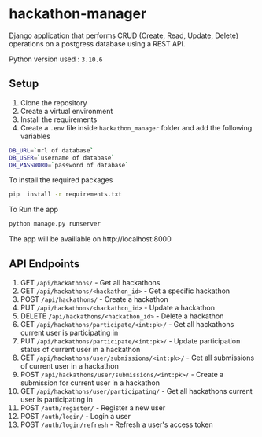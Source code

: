 # hackathon-manager

Django application that performs CRUD (Create, Read, Update, Delete) operations on a postgress database using a REST API.

Python version used : `3.10.6`

## Setup
1. Clone the repository
2. Create a virtual environment
3. Install the requirements
4. Create a `.env` file inside `hackathon_manager` folder and add the following variables
```bash
DB_URL=`url of database`
DB_USER=`username of database`
DB_PASSWORD=`password of database`
```

To install the required packages
```bash
pip  install -r requirements.txt
```
To Run the app
```bash
python manage.py runserver
```

The app will be availiable on http://localhost:8000

## API Endpoints
1. GET `/api/hackathons/` - Get all hackathons
2. GET `/api/hackathons/<hackathon_id>` - Get a specific hackathon
3. POST `/api/hackathons/` - Create a hackathon
4. PUT `/api/hackathons/<hackathon_id>` - Update a hackathon
5. DELETE `/api/hackathons/<hackathon_id>` - Delete a hackathon
6. GET `/api/hackathons/participate/<int:pk>/` - Get all hackathons current user is participating in
7. PUT `/api/hackathons/participate/<int:pk>/` - Update participation status of current user in a hackathon
8. GET `/api/hackathons/user/submissions/<int:pk>/` - Get all submissions of current user in a hackathon
9. POST `/api/hackathons/user/submissions/<int:pk>/` - Create a submission for current user in a hackathon
10. GET `/api/hackathons/user/participating/` - Get all hackathons current user is participating in
11. POST `/auth/register/` - Register a new user
12. POST `/auth/login/` - Login a user
13. POST `/auth/login/refresh` - Refresh a user's access token